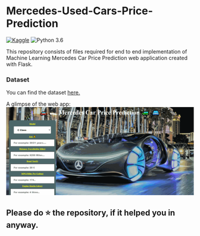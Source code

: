 # Mercedes-Used-Cars-Price-Prediction

[![Kaggle](https://img.shields.io/badge/Dataset-Kaggle-blue.svg)](https://www.kaggle.com/nitinchoudhary012/mercedes-car-price-prediction/data?select=merc.csv) ![Python 3.6](https://img.shields.io/badge/Python-3.6-brightgreen.svg)

This repository consists of files required for end to end implementation of Machine Learning Mercedes Car Price Prediction web application created with Flask.

### Dataset
You can find the dataset [here.](https://www.kaggle.com/nitinchoudhary012/mercedes-car-price-prediction/data?select=merc.csv)

A glimpse of the web app:
![GIF](readme_resources/benz.gif)

## Please do ⭐ the repository, if it helped you in anyway.

